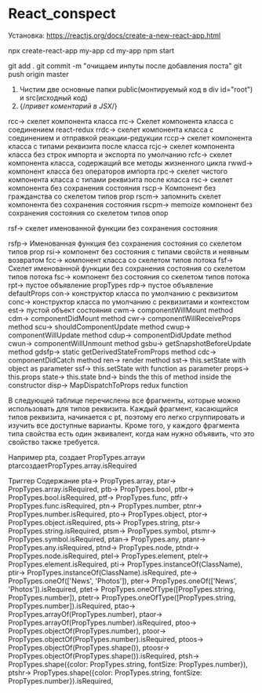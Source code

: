 # React_conspect
Установка:
https://reactjs.org/docs/create-a-new-react-app.html

npx create-react-app my-app
cd my-app
npm start

git add .
git commit -m "очищаем инпуты после добавления поста"
git push origin master

1. Чистим две основные папки public(монтируемый код в div id="root") и src(исходный код)
2. {/*привет коментарий в JSX*/}


rcc→	скелет компонента класса
rrc→	Скелет компонента класса с соединением react-redux
rrdc→	скелет компонента класса с соединением и отправкой реакции-редукции
rccp→	скелет компонента класса с типами реквизита после класса
rcjc→	скелет компонента класса без строк импорта и экспорта по умолчанию
rcfc→	скелет компонента класса, содержащий все методы жизненного цикла
rwwd→	компонент класса без операторов импорта
rpc→	скелет чистого компонента класса с типами реквизита после класса
rsc→	скелет компонента без сохранения состояния
rscp→	Компонент без гражданства со скелетом типов prop
rscm→	запомнить скелет компонента без сохранения состояния
rscpm→	memoize компонент без сохранения состояния со скелетом типов опор

rsf→	скелет именованной функции без сохранения состояния

rsfp→	Именованная функция без сохранения состояния со скелетом типов prop
rsi→	компонент без состояния с типами свойств и неявным возвратом
fcc→	компонент класса со скелетом типов потока
fsf→	Скелет именованной функции без сохранения состояния со скелетом типов потока
fsc→	компонент без состояния со скелетом типов потока
rpt→	пустое объявление propTypes
rdp→	пустое объявление defaultProps
con→	конструктор класса по умолчанию с реквизитом
conc→	конструктор класса по умолчанию с реквизитами и контекстом
est→	пустой объект состояния
cwm→	componentWillMount method
cdm→	componentDidMount method
cwr→	componentWillReceiveProps method
scu→	shouldComponentUpdate method
cwup→	componentWillUpdate method
cdup→	componentDidUpdate method
cwun→	componentWillUnmount method
gsbu→	getSnapshotBeforeUpdate method
gdsfp→	static getDerivedStateFromProps method
cdc→	componentDidCatch method
ren→	render method
sst→	this.setState with object as parameter
ssf→	this.setState with function as parameter
props→	this.props
state→	this.state
bnd→	binds the this of method inside the constructor
disp→	MapDispatchToProps redux function

В следующей таблице перечислены все фрагменты, которые можно использовать для типов реквизита. Каждый фрагмент, касающийся типов реквизита, начинается с pt, поэтому его легко сгруппировать и изучить все доступные варианты. Кроме того, у каждого фрагмента типа свойства есть один эквивалент, когда нам нужно объявить, что это свойство также требуется.

Например pta, создает PropTypes.arrayи ptarсоздаетPropTypes.array.isRequired

Триггер	Содержание
pta→	PropTypes.array,
ptar→	PropTypes.array.isRequired,
ptb→	PropTypes.bool,
ptbr→	PropTypes.bool.isRequired,
ptf→	PropTypes.func,
ptfr→	PropTypes.func.isRequired,
ptn→	PropTypes.number,
ptnr→	PropTypes.number.isRequired,
pto→	PropTypes.object,
ptor→	PropTypes.object.isRequired,
pts→	PropTypes.string,
ptsr→	PropTypes.string.isRequired,
ptsm→	PropTypes.symbol,
ptsmr→	PropTypes.symbol.isRequired,
ptan→	PropTypes.any,
ptanr→	PropTypes.any.isRequired,
ptnd→	PropTypes.node,
ptndr→	PropTypes.node.isRequired,
ptel→	PropTypes.element,
ptelr→	PropTypes.element.isRequired,
pti→	PropTypes.instanceOf(ClassName),
ptir→	PropTypes.instanceOf(ClassName).isRequired,
pte→	PropTypes.oneOf(['News', 'Photos']),
pter→	PropTypes.oneOf(['News', 'Photos']).isRequired,
ptet→	PropTypes.oneOfType([PropTypes.string, PropTypes.number]),
ptetr→	PropTypes.oneOfType([PropTypes.string, PropTypes.number]).isRequired,
ptao→	PropTypes.arrayOf(PropTypes.number),
ptaor→	PropTypes.arrayOf(PropTypes.number).isRequired,
ptoo→	PropTypes.objectOf(PropTypes.number),
ptoor→	PropTypes.objectOf(PropTypes.number).isRequired,
ptoos→	PropTypes.objectOf(PropTypes.shape()),
ptoosr→	PropTypes.objectOf(PropTypes.shape()).isRequired,
ptsh→	PropTypes.shape({color: PropTypes.string, fontSize: PropTypes.number}),
ptshr→	PropTypes.shape({color: PropTypes.string, fontSize: PropTypes.number}).isRequired,
